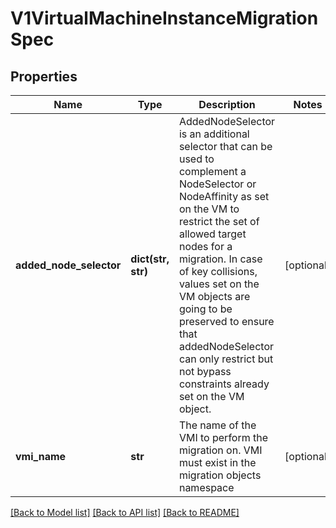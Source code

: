 # V1VirtualMachineInstanceMigrationSpec

## Properties
Name | Type | Description | Notes
------------ | ------------- | ------------- | -------------
**added_node_selector** | **dict(str, str)** | AddedNodeSelector is an additional selector that can be used to complement a NodeSelector or NodeAffinity as set on the VM to restrict the set of allowed target nodes for a migration. In case of key collisions, values set on the VM objects are going to be preserved to ensure that addedNodeSelector can only restrict but not bypass constraints already set on the VM object. | [optional] 
**vmi_name** | **str** | The name of the VMI to perform the migration on. VMI must exist in the migration objects namespace | [optional] 

[[Back to Model list]](../README.md#documentation-for-models) [[Back to API list]](../README.md#documentation-for-api-endpoints) [[Back to README]](../README.md)


